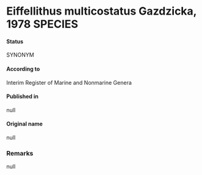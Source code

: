 Eiffellithus multicostatus Gazdzicka, 1978 SPECIES
=======

#### Status
SYNONYM

#### According to
Interim Register of Marine and Nonmarine Genera

#### Published in
null

#### Original name
null

### Remarks
null